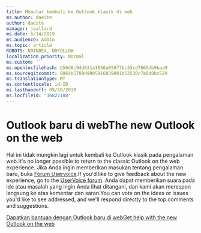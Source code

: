 ```yaml
---
title: Memutar kembali ke Outlook klasik di web
ms.author: daeite
author: daeite
manager: joallard
ms.date: 6/14/2019
ms.audience: Admin
ms.topic: article
ROBOTS: NOINDEX, NOFOLLOW
localization_priority: Normal
ms.custom: ''
ms.openlocfilehash: b50d8c94d831a1836a65077bc33cd7665db9baa9
ms.sourcegitcommit: 8864b5789d9905916039081b53530c7e6d8bc529
ms.translationtype: MT
ms.contentlocale: id-ID
ms.lasthandoff: 09/10/2019
ms.locfileid: "36822108"
---
```

# <a name="the-new-outlook-on-the-web"></a><span data-ttu-id="cb606-102">Outlook baru di web</span><span class="sxs-lookup"><span data-stu-id="cb606-102">The new Outlook on the web</span></span>

<span data-ttu-id="cb606-103">Hal ini tidak mungkin lagi untuk kembali ke Outlook klasik pada pengalaman web.</span><span class="sxs-lookup"><span data-stu-id="cb606-103">It's no longer possible to return to the classic Outlook on the web experience.</span></span> <span data-ttu-id="cb606-104">Jika Anda ingin memberikan masukan tentang pengalaman baru, buka [Forum Uservoice](https://go.microsoft.com/fwlink/?linkid=2103182).</span><span class="sxs-lookup"><span data-stu-id="cb606-104">If you'd like to give feedback about the new experience, go to the [UserVoice forum](https://go.microsoft.com/fwlink/?linkid=2103182).</span></span> <span data-ttu-id="cb606-105">Anda dapat memberikan suara pada ide atau masalah yang ingin Anda lihat ditangani, dan kami akan merespon langsung ke atas komentar dan saran.</span><span class="sxs-lookup"><span data-stu-id="cb606-105">You can vote on the ideas or issues you'd like to see addressed, and we'll respond directly to the top comments and suggestions.</span></span>

[<span data-ttu-id="cb606-106">Dapatkan bantuan dengan Outlook baru di web</span><span class="sxs-lookup"><span data-stu-id="cb606-106">Get help with the new Outlook on the web</span></span>](https://support.office.com/article/017014cd-2ad0-41ab-8473-6bd8c349d4f8)
